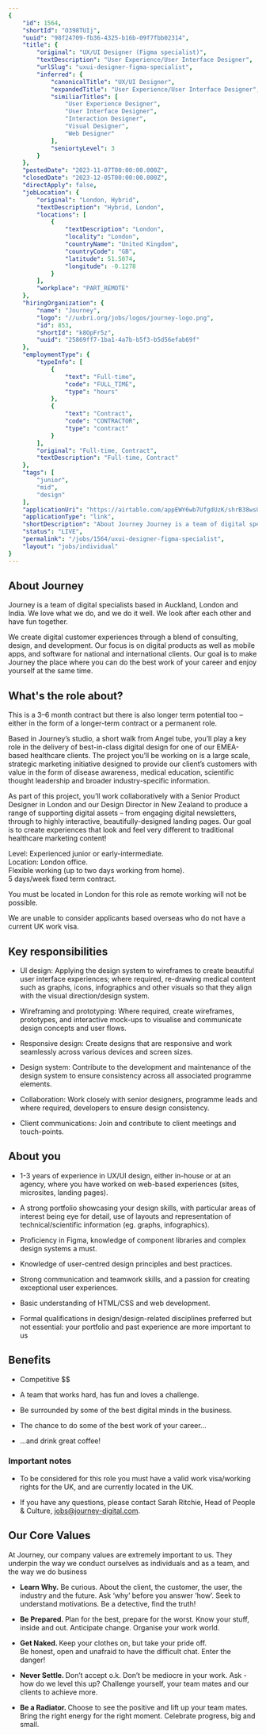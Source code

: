 ```yaml
---
{
	"id": 1564,
	"shortId": "O398TUIj",
	"uuid": "98f24709-fb36-4325-b16b-09f7fbb02314",
	"title": {
		"original": "UX/UI Designer (Figma specialist)",
		"textDescription": "User Experience/User Interface Designer",
		"urlSlug": "uxui-designer-figma-specialist",
		"inferred": {
			"canonicalTitle": "UX/UI Designer",
			"expandedTitle": "User Experience/User Interface Designer",
			"similiarTitles": [
				"User Experience Designer",
				"User Interface Designer",
				"Interaction Designer",
				"Visual Designer",
				"Web Designer"
			],
			"seniortyLevel": 3
		}
	},
	"postedDate": "2023-11-07T00:00:00.000Z",
	"closedDate": "2023-12-05T00:00:00.000Z",
	"directApply": false,
	"jobLocation": {
		"original": "London, Hybrid",
		"textDescription": "Hybrid, London",
		"locations": [
			{
				"textDescription": "London",
				"locality": "London",
				"countryName": "United Kingdom",
				"countryCode": "GB",
				"latitude": 51.5074,
				"longitude": -0.1278
			}
		],
		"workplace": "PART_REMOTE"
	},
	"hiringOrganization": {
		"name": "Journey",
		"logo": "//uxbri.org/jobs/logos/journey-logo.png",
		"id": 853,
		"shortId": "k8OpFr5z",
		"uuid": "25869ff7-1ba1-4a7b-b5f3-b5d56efab69f"
	},
	"employmentType": {
		"typeInfo": [
			{
				"text": "Full-time",
				"code": "FULL_TIME",
				"type": "hours"
			},
			{
				"text": "Contract",
				"code": "CONTRACTOR",
				"type": "contract"
			}
		],
		"original": "Full-time, Contract",
		"textDescription": "Full-time, Contract"
	},
	"tags": [
		"junior",
		"mid",
		"design"
	],
	"applicationUri": "https://airtable.com/appEWY6wb7UfgdUzK/shrB38wsO176Rbypz",
	"applicationType": "link",
	"shortDescription": "About Journey Journey is a team of digital specialists based in Auckland, London and India. We love what we do, and we do it well. We look after each other and have fun together. We create digital",
	"status": "LIVE",
	"permalink": "/jobs/1564/uxui-designer-figma-specialist",
	"layout": "jobs/individual"
}
---
```

<h2>About Journey</h2><p>Journey is a team of digital specialists based in Auckland, London and India. We love what we do, and we do it well. We look after each other and have fun together.</p><p>We create digital customer experiences through a blend of consulting, design, and development. Our focus is on digital products as well as mobile apps, and software for national and international clients. Our goal is to make Journey the place where you can do the best work of your career and enjoy yourself at the same time.</p><h2>‍What's the role about?</h2><p>This is a 3–6 month contract but there is also longer term potential too – either in the form of a longer-term contract or a permanent role.</p><p>Based in Journey’s studio, a short walk from Angel tube, you’ll play a key role in the delivery of best-in-class digital design for one of our EMEA-based healthcare clients. The project you’ll be working on is a large scale, strategic marketing initiative designed to provide our client’s customers with value in the form of disease awareness, medical education, scientific thought leadership and broader industry-specific information.</p><p>As part of this project, you’ll work collaboratively with a Senior Product Designer in London and our Design Director in New Zealand to produce a range of supporting digital assets – from engaging digital newsletters, through to highly interactive, beautifully-designed landing pages. Our goal is to create experiences that look and feel very different to traditional healthcare marketing content!</p><p>Level: Experienced junior or early-intermediate.<br>Location: London office.<br>Flexible working (up to two days working from home).<br>5 days/week fixed term contract.</p><p>You must be located in London for this role as remote working will not be possible.</p><p>We are unable to consider applicants based overseas who do not have a current UK work visa.</p><h2>Key responsibilities</h2><ul><li><p>UI design: Applying the design system to wireframes to create beautiful user interface experiences; where required, re-drawing medical content such as graphs, icons, infographics and other visuals so that they align with the visual direction/design system.</p></li><li><p>Wireframing and prototyping: Where required, create wireframes, prototypes, and interactive mock-ups to visualise and communicate design concepts and user flows.</p></li><li><p>Responsive design: Create designs that are responsive and work seamlessly across various devices and screen sizes.</p></li><li><p>Design system: Contribute to the development and maintenance of the design system to ensure consistency across all associated programme elements.</p></li><li><p>Collaboration: Work closely with senior designers, programme leads and where required, developers to ensure design consistency.</p></li><li><p>Client communications: Join and contribute to client meetings and touch-points.</p></li></ul><h2>About you</h2><ul><li><p>1-3 years of experience in UX/UI design, either in-house or at an agency, where you have worked on web-based experiences (sites, microsites, landing pages).</p></li><li><p>A strong portfolio showcasing your design skills, with particular areas of interest being eye for detail, use of layouts and representation of technical/scientific information (eg. graphs, infographics).</p></li><li><p>Proficiency in Figma, knowledge of component libraries and complex design systems a must.</p></li><li><p>Knowledge of user-centred design principles and best practices.</p></li><li><p>Strong communication and teamwork skills, and a passion for creating exceptional user experiences.</p></li><li><p>Basic understanding of HTML/CSS and web development.</p></li><li><p>Formal qualifications in design/design-related disciplines preferred but not essential: your portfolio and past experience are more important to us</p></li></ul><h2>Benefits</h2><ul><li><p>Competitive $$</p></li><li><p>A team that works hard, has fun and loves a challenge.</p></li><li><p>Be surrounded by some of the best digital minds in the business.</p></li><li><p>The chance to do some of the best work of your career…</p></li><li><p>…and drink great coffee!</p></li></ul><h3>Important notes</h3><ul><li><p>To be considered for this role you must have a valid work visa/working rights for the UK, and are currently located in the UK.</p></li><li><p>If you have any questions, please contact Sarah Ritchie, Head of People &amp; Culture, <a target="_blank" rel="noopener noreferrer nofollow" href="mailto:jobs@journey-digital.com">jobs@journey-digital.com</a>.</p></li></ul><h2>Our Core Values</h2><p>At Journey, our company values are extremely important to us. They underpin the way we conduct ourselves as individuals and as a team, and the way we do business</p><ul><li><p><strong>Learn Why.</strong> Be curious. About the client, the customer, the user, the industry and the future. Ask ‘why’ before you answer ‘how’. Seek to understand motivations. Be a detective, find the truth!</p></li><li><p><strong>Be Prepared. </strong>Plan for the best, prepare for the worst. Know your stuff, inside and out. Anticipate change. Organise your work world.</p></li><li><p><strong>Get Naked. </strong>Keep your clothes on, but take your pride off.<br>Be honest, open and unafraid to have the difficult chat. Enter the danger!</p></li><li><p><strong>Never Settle. </strong>Don’t accept o.k. Don’t be mediocre in your work. Ask - how do we level this up? Challenge yourself, your team mates and our clients to achieve more.</p></li><li><p><strong>Be a Radiator. </strong>Choose to see the positive and lift up your team mates. Bring the right energy for the right moment. Celebrate progress, big and small.</p></li></ul>
